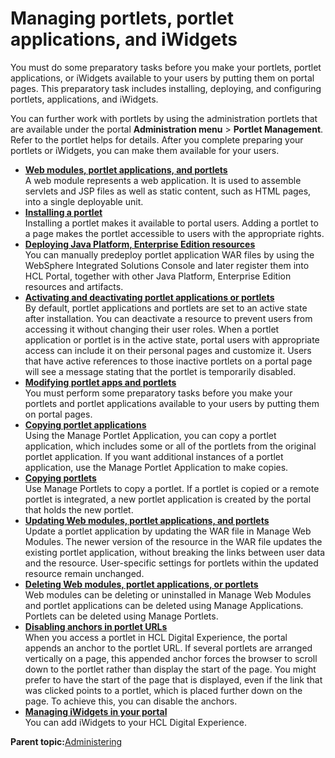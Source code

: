# Managing portlets, portlet applications, and iWidgets

You must do some preparatory tasks before you make your portlets, portlet applications, or iWidgets available to your users by putting them on portal pages. This preparatory task includes installing, deploying, and configuring portlets, applications, and iWidgets.

You can further work with portlets by using the administration portlets that are available under the portal **Administration menu** \> **Portlet Management**. Refer to the portlet helps for details. After you complete preparing your portlets or iWidgets, you can make them available for your users.

-   **[Web modules, portlet applications, and portlets](../admin-system/portlets_apps.md)**  
A web module represents a web application. It is used to assemble servlets and JSP files as well as static content, such as HTML pages, into a single deployable unit.
-   **[Installing a portlet](../admin-system/adctinsp.md)**  
Installing a portlet makes it available to portal users. Adding a portlet to a page makes the portlet accessible to users with the appropriate rights.
-   **[Deploying Java Platform, Enterprise Edition resources](../admin-system/j2ee.md)**  
You can manually predeploy portlet application WAR files by using the WebSphere Integrated Solutions Console and later register them into HCL Portal, together with other Java Platform, Enterprise Edition resources and artifacts.
-   **[Activating and deactivating portlet applications or portlets](../admin-system/portletapps_activate.md)**  
By default, portlet applications and portlets are set to an active state after installation. You can deactivate a resource to prevent users from accessing it without changing their user roles. When a portlet application or portlet is in the active state, portal users with appropriate access can include it on their personal pages and customize it. Users that have active references to those inactive portlets on a portal page will see a message stating that the portlet is temporarily disabled.
-   **[Modifying portlet apps and portlets](../admin-system/portlets_apps_modes.md)**  
You must perform some preparatory tasks before you make your portlets and portlet applications available to your users by putting them on portal pages.
-   **[Copying portlet applications](../admin-system/portletapps_copy.md)**  
Using the Manage Portlet Application, you can copy a portlet application, which includes some or all of the portlets from the original portlet application. If you want additional instances of a portlet application, use the Manage Portlet Application to make copies.
-   **[Copying portlets](../admin-system/portlets_copy.md)**  
Use Manage Portlets to copy a portlet. If a portlet is copied or a remote portlet is integrated, a new portlet application is created by the portal that holds the new portlet.
-   **[Updating Web modules, portlet applications, and portlets](../admin-system/portletapps_update.md)**  
Update a portlet application by updating the WAR file in Manage Web Modules. The newer version of the resource in the WAR file updates the existing portlet application, without breaking the links between user data and the resource. User-specific settings for portlets within the updated resource remain unchanged.
-   **[Deleting Web modules, portlet applications, or portlets](../admin-system/portletapps_del.md)**  
Web modules can be deleting or uninstalled in Manage Web Modules and portlet applications can be deleted using Manage Applications. Portlets can be deleted using Manage Portlets.
-   **[Disabling anchors in portlet URLs](../admin-system/adisancr_t.md)**  
When you access a portlet in HCL Digital Experience, the portal appends an anchor to the portlet URL. If several portlets are arranged vertically on a page, this appended anchor forces the browser to scroll down to the portlet rather than display the start of the page. You might prefer to have the start of the page that is displayed, even if the link that was clicked points to a portlet, which is placed further down on the page. To achieve this, you can disable the anchors.
-   **[Managing iWidgets in your portal](../admin-system/add_widget.md)**  
You can add iWidgets to your HCL Digital Experience.

**Parent topic:**[Administering](../admin-system/administering_parent.md)

